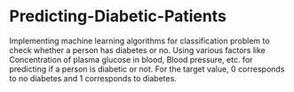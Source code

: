# Predicting-Diabetic-Patients
Implementing machine learning algorithms for classification problem to check whether a person has diabetes or no.
Using various factors like Concentration of plasma glucose in blood, Blood pressure, etc. for predicting if a person is diabetic or not.
For the target value, 0 corresponds to no diabetes and 1 corresponds to diabetes.
